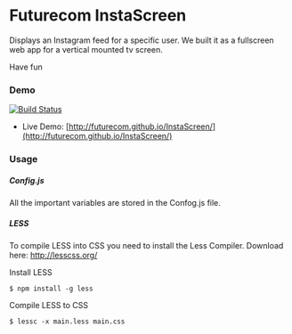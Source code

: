Futurecom InstaScreen
===========

Displays an Instagram feed for a specific user.
We built it as a fullscreen web app for a vertical mounted tv screen.

Have fun

### Demo ###

[![Build Status](https://travis-ci.org/Futurecom/InstaScreen.png?branch=travis)](https://travis-ci.org/Futurecom/InstaScreen)

* Live Demo: [http://futurecom.github.io/InstaScreen/](http://futurecom.github.io/InstaScreen/)

### Usage ###

##### Config.js #####

All the important variables are stored in the Confog.js file.

##### LESS #####

To compile LESS into CSS you need to install the Less Compiler.
Download here: http://lesscss.org/

Install LESS
```shell
$ npm install -g less
```

Compile LESS to CSS
```shell
$ lessc -x main.less main.css
```
